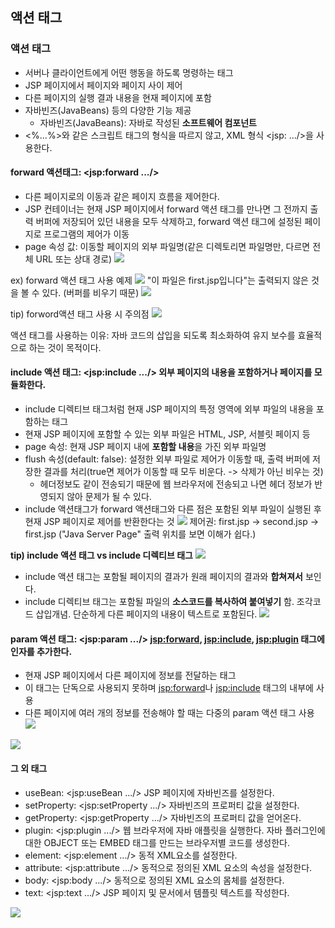 ## 액션 태그

### 액션 태그

- 서버나 클라이언트에게 어떤 행동을 하도록 명령하는 태그
- JSP 페이지에서 페이지와 페이지 사이 제어
- 다른 페이지의 실행 결과 내용을 현재 페이지에 포함
- 자바빈즈(JavaBeans) 등의 다양한 기능 제공
  - 자바빈즈(JavaBeans): 자바로 작성된 **소프트웨어 컴포넌트**
- <%...%>와 같은 스크립트 태그의 형식을 따르지 않고, XML 형식 <jsp: .../>을 사용한다.

#### **forward 액션태그: <jsp:forward .../>**

- 다른 페이지로의 이동과 같은 페이지 흐름을 제어한다.
- JSP 컨테이너는 현재 JSP 페이지에서 forward 액션 태그를 만나면 그 전까지 출력 버퍼에 저장되어 있던 내용을 모두 삭제하고, forward 액션 태그에 설정된 페이지로 프로그램의 제어가 이동
- page 속성 값: 이동할 페이지의 외부 파일명(같은 디렉토리면 파일명만, 다르면 전체 URL 또는 상대 경로)
  ![](https://i.imgur.com/Mwwf6Dr.png)

ex) forward 액션 태그 사용 예제
![](https://i.imgur.com/g0EGJdz.png)
"이 파일은 first.jsp입니다"는 출력되지 않은 것을 볼 수 있다. (버퍼를 비우기 때문)
![](https://i.imgur.com/B8g9RnK.png)

tip) forword액션 태그 사용 시 주의점
![](https://i.imgur.com/HJvyFYm.png)

액션 태그를 사용하는 이유: 자바 코드의 삽입을 되도록 최소화하여 유지 보수를 효율적으로 하는 것이 목적이다.

#### **include 액션 태그: <jsp:include .../> 외부 페이지의 내용을 포함하거나 페이지를 모듈화한다.**

- include 디렉티브 태그처럼 현재 JSP 페이지의 특정 영역에 외부 파일의 내용을 포함하는 태그
- 현재 JSP 페이지에 포함할 수 있는 외부 파일은 HTML, JSP, 서블릿 페이지 등
- page 속성: 현재 JSP 페이지 내에 **포함할 내용**을 가진 외부 파일명
- flush 속성(default: false): 설정한 외부 파일로 제어가 이동할 때, 출력 버퍼에 저장한 결과를 처리(true면 제어가 이동할 때 모두 비운다. -> 삭제가 아닌 비우는 것)
  - 헤더정보도 같이 전송되기 때문에 웹 브라우저에 전송되고 나면 헤더 정보가 반영되지 않아 문제가 될 수 있다.
- include 액션태그가 forward 액션태그와 다른 점은 포함된 외부 파일이 실행된 후 현재 JSP 페이지로 제어를 반환한다는 것
  ![](https://i.imgur.com/zaxaUIF.png)
  제어권: first.jsp -> second.jsp -> first.jsp
  ("Java Server Page" 출력 위치를 보면 이해가 쉽다.)

**tip) include 액션 태그 vs include 디렉티브 태그**
![](https://i.imgur.com/XJKAfJ2.png)

- include 액션 태그는 포함될 페이지의 결과가 원래 페이지의 결과와 **합쳐져서** 보인다.
- include 디렉티브 태그는 포함될 파일의 **소스코드를 복사하여 붙여넣기** 함. 조각코드 삽입개념. 단순하게 다른 페이지의 내용이 텍스트로 포함된다.
  ![](https://i.imgur.com/KEq6nHv.png)

#### param 액션 태그: <jsp:param .../> <jsp:forward>, <jsp:include>, <jsp:plugin> 태그에 인자를 추가한다.

- 현재 JSP 페이지에서 다른 페이지에 정보를 전달하는 태그
- 이 태그는 단독으로 사용되지 못하며 <jsp:forward>나 <jsp:include> 태그의 내부에 사용
- 다른 페이지에 여러 개의 정보를 전송해야 할 때는 다중의 param 액션 태그 사용
  ![](https://i.imgur.com/KTAT9Pm.png)

![](https://i.imgur.com/Q9rVXVp.png)

#### 그 외 태그

- useBean: <jsp:useBean .../> JSP 페이지에 자바빈즈를 설정한다.
- setProperty: <jsp:setProperty .../> 자바빈즈의 프로퍼티 값을 설정한다.
- getProperty: <jsp:getProperty .../> 자바빈즈의 프로퍼티 값을 얻어온다.
- plugin: <jsp:plugin .../> 웹 브라우저에 자바 애플릿을 실행한다. 자바 플러그인에 대한 OBJECT 또는 EMBED 태그를 만드는 브라우저별 코드를 생성한다.
- element: <jsp:element .../> 동적 XML요소를 설정한다.
- attribute: <jsp:attribute .../> 동적으로 정의된 XML 요소의 속성을 설정한다.
- body: <jsp:body .../> 동적으로 정의된 XML 요소의 몸체를 설정한다.
- text: <jsp:text .../> JSP 페이지 및 문서에서 템플릿 텍스트를 작성한다.

![](https://i.imgur.com/4lZJJGD.png)
